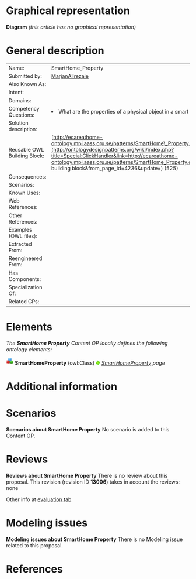 #  Graphical representation


__Diagram__
_(this article has no graphical representation)_



#  General description




|  |  |
| --- | --- |
|  Name: |  SmartHome\_Property |
|  Submitted by: | [MarjanAlirezaie](../User/MarjanAlirezaie.md "User:MarjanAlirezaie") |
|  Also Known As: |  |
|  Intent: |  |
|  Domains: |  |
|  Competency Questions: | <li> What are the properties of a physical object in a smart home?</li> |
|  Solution description: |  |
|  Reusable OWL Building Block: | [http://ecareathome-ontology.mpi.aass.oru.se/patterns/SmartHome\_Property.owl](http://ontologydesignpatterns.org/wiki/index.php?title=Special:ClickHandler&link=http://ecareathome-ontology.mpi.aass.oru.se/patterns/SmartHome_Property.owl&message=OWL building block&from_page_id=4236&update=) (525) |
|  Consequences: |  |
|  Scenarios: |  |
|  Known Uses: |  |
|  Web References: |  |
|  Other References: |  |
|  Examples (OWL files): |  |
|  Extracted From: |  |
|  Reengineered From: |  |
|  Has Components: |  |
|  Specialization Of: |  |
|  Related CPs: |  |


  




#  Elements


_The __SmartHome Property__ Content OP locally defines the following ontology elements:_



[![Class](./20px-Class.gif)](../Image/Class.gif.md "Class") __SmartHomeProperty__ (owl:Class) 
 [![](./11px-ArrowRight.gif)](../Image/ArrowRight.gif.md "ArrowRight.gif") _[SmartHomeProperty](./SmartHome_Property/SmartHomeProperty.md "Submissions:SmartHome Property/SmartHomeProperty") page_
#  Additional information


#  Scenarios



__Scenarios about SmartHome Property__
No scenario is added to this Content OP.




#  Reviews



__Reviews about SmartHome Property__
There is no review about this proposal.
This revision (revision ID __13006__) takes in account the reviews: none


Other info at [evaluation tab](http://ontologydesignpatterns.org/wiki/index.php?title=Submissions:SmartHome_Property&action=evaluation "http://ontologydesignpatterns.org/wiki/index.php?title=Submissions:SmartHome_Property&action=evaluation")




#  Modeling issues



__Modeling issues about SmartHome Property__
There is no Modeling issue related to this proposal.




#  References